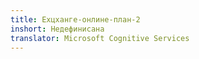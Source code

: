 ```yaml
---
title: Еxцханге-онлине-план-2
inshort: Недефинисана
translator: Microsoft Cognitive Services
---
```





